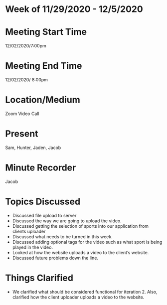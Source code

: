 # Week of 11/29/2020 - 12/5/2020
# Meeting Start Time

12/02/2020/7:00pm
# Meeting End Time

12/02/2020/ 8:00pm
# Location/Medium

Zoom Video Call
# Present

Sam, Hunter, Jaden, Jacob
# Minute Recorder

Jacob
# Topics Discussed

* Discussed file upload to server
* Discussed the way we are going to upload the video.
* Discussed getting the selection of sports into our application from clients uploader
* Discussed what needs to be turned in this week.
* Discussed adding optional tags for the video such as what sport is being played in the video. 
* Looked at how the website uploads a video to the client’s website.
* Discussed future problems down the line. 

# Things Clarified

* We clarified what should be considered functional for iteration 2. Also, clarified how the client uploader uploads a video to the website. 
